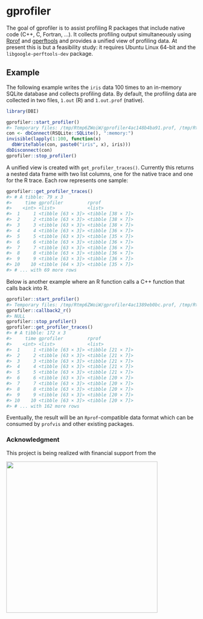 
<!-- README.md is generated from README.Rmd. Please edit that file -->
gprofiler
=========

The goal of gprofiler is to assist profiling R packages that include native code (C++, C, Fortran, ...). It collects profiling output simultaneously using [Rprof](https://www.rdocumentation.org/packages/utils/versions/3.3.2/topics/Rprof) and [gperftools](https://github.com/gperftools/gperftools) and provides a unified view of profiling data. At present this is but a feasibility study: it requires Ubuntu Linux 64-bit and the `libgoogle-perftools-dev` package.

Example
-------

The following example writes the `iris` data 100 times to an in-memory SQLite database and collects profiling data. By default, the profiling data are collected in two files, `1.out` (R) and `1.out.prof` (native).

``` r
library(DBI)

gprofiler::start_profiler()
#> Temporary files: /tmp/Rtmp6ZWoiW/gprofiler4ac148b4ba91.prof, /tmp/Rtmp6ZWoiW/gprofiler4ac148376cf9.out
con <- dbConnect(RSQLite::SQLite(), ":memory:")
invisible(lapply(1:100, function(x)
  dbWriteTable(con, paste0("iris", x), iris)))
dbDisconnect(con)
gprofiler::stop_profiler()
```

A unified view is created with `get_profiler_traces()`. Currently this returns a nested data frame with two list columns, one for the native trace and one for the R trace. Each row represents one sample:

``` r
gprofiler::get_profiler_traces()
#> # A tibble: 79 x 3
#>     time gprofiler         rprof            
#>    <int> <list>            <list>           
#>  1     1 <tibble [63 × 3]> <tibble [38 × 7]>
#>  2     2 <tibble [63 × 3]> <tibble [38 × 7]>
#>  3     3 <tibble [63 × 3]> <tibble [38 × 7]>
#>  4     4 <tibble [63 × 3]> <tibble [36 × 7]>
#>  5     5 <tibble [63 × 3]> <tibble [35 × 7]>
#>  6     6 <tibble [63 × 3]> <tibble [36 × 7]>
#>  7     7 <tibble [63 × 3]> <tibble [36 × 7]>
#>  8     8 <tibble [63 × 3]> <tibble [36 × 7]>
#>  9     9 <tibble [63 × 3]> <tibble [36 × 7]>
#> 10    10 <tibble [64 × 3]> <tibble [35 × 7]>
#> # ... with 69 more rows
```

Below is another example where an R function calls a C++ function that calls back into R.

``` r
gprofiler::start_profiler()
#> Temporary files: /tmp/Rtmp6ZWoiW/gprofiler4ac1389eb0bc.prof, /tmp/Rtmp6ZWoiW/gprofiler4ac175e66ded.out
gprofiler::callback2_r()
#> NULL
gprofiler::stop_profiler()
gprofiler::get_profiler_traces()
#> # A tibble: 172 x 3
#>     time gprofiler         rprof            
#>    <int> <list>            <list>           
#>  1     1 <tibble [63 × 3]> <tibble [21 × 7]>
#>  2     2 <tibble [63 × 3]> <tibble [21 × 7]>
#>  3     3 <tibble [63 × 3]> <tibble [21 × 7]>
#>  4     4 <tibble [63 × 3]> <tibble [21 × 7]>
#>  5     5 <tibble [63 × 3]> <tibble [21 × 7]>
#>  6     6 <tibble [63 × 3]> <tibble [20 × 7]>
#>  7     7 <tibble [63 × 3]> <tibble [20 × 7]>
#>  8     8 <tibble [63 × 3]> <tibble [20 × 7]>
#>  9     9 <tibble [63 × 3]> <tibble [20 × 7]>
#> 10    10 <tibble [63 × 3]> <tibble [20 × 7]>
#> # ... with 162 more rows
```

Eventually, the result will be an `Rprof`-compatible data format which can be consumed by `profvis` and other existing packages.

### Acknowledgment

This project is being realized with financial support from the

<img src="https://www.r-consortium.org/wp-content/uploads/sites/13/2016/09/RConsortium_Horizontal_Pantone.png" width="400">
